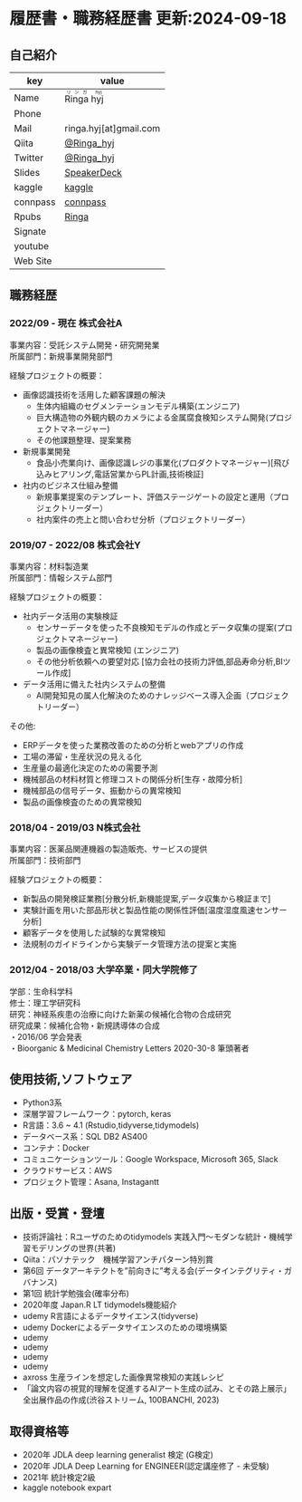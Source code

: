# 履歴書・職務経歴書 更新:2024-09-18

## 自己紹介

key | value
------------- | -------------
Name | <ruby><rb>Ringa hyj<rb><rt>リンガ hyj</rt></ruby>
Phone | 
Mail | ringa.hyj[at]gmail.com
Qiita | [@Ringa_hyj](https://qiita.com/Ringa_hyj)
Twitter | [@Ringa_hyj](https://twitter.com/Ringa_hyj)
Slides | [SpeakerDeck](https://speakerdeck.com/ringa_hyj)
kaggle | [kaggle](https://www.kaggle.com/hiroshihiroshi)
connpass | [connpass](https://connpass.com/user/mf16069yoshimura/)
Rpubs | [Ringa](http://rpubs.com/Ringa)
Signate | 
youtube | 
Web Site | 

## 職務経歴
### 2022/09 - 現在 株式会社A  
事業内容：受託システム開発・研究開発業  
所属部門：新規事業開発部門    

経験プロジェクトの概要： 
- 画像認識技術を活用した顧客課題の解決  
  - 生体内組織のセグメンテーションモデル構築(エンジニア)  
  - 巨大構造物の外観内観のカメラによる金属腐食検知システム開発(プロジェクトマネージャー)  
  - その他課題整理、提案業務  
- 新規事業開発  
  - 食品小売業向け、画像認識レジの事業化(プロダクトマネージャー)[飛び込みヒアリング,電話営業からPL計画,技術検証]  
- 社内のビジネス仕組み整備  
  - 新規事業提案のテンプレート、評価ステージゲートの設定と運用（プロジェクトリーダー）  
  - 社内案件の売上と問い合わせ分析（プロジェクトリーダー）  

### 2019/07 - 2022/08 株式会社Y  
事業内容：材料製造業  
所属部門：情報システム部門  

経験プロジェクトの概要：  
- 社内データ活用の実験検証  
  - センサーデータを使った不良検知モデルの作成とデータ収集の提案(プロジェクトマネージャー)  
  - 製品の画像検査と異常検知 (エンジニア)   
  - その他分析依頼への要望対応 [協力会社の技術力評価,部品寿命分析,BIツール作成]  
- データ活用に備えた社内システムの整備  
  - AI開発知見の属人化解決のためのナレッジベース導入企画（プロジェクトリーダー）  

その他:  
 - ERPデータを使った業務改善のための分析とwebアプリの作成  
 - 工場の滞留・生産状況の見える化  
 - 生産量の最適化決定のための需要予測  
 - 機械部品の材料材質と修理コストの関係分析[生存・故障分析]  
 - 機械部品の信号データ、振動からの異常検知  
 - 製品の画像検査のための異常検知  

### 2018/04 - 2019/03 N株式会社  
事業内容：医薬品関連機器の製造販売、サービスの提供  
所属部門：技術部門  

経験プロジェクトの概要：  
- 新製品の開発検証業務[分散分析,新機能提案,データ収集から検証まで]  
- 実験計画を用いた部品形状と製品性能の関係性評価[温度湿度風速センサー分析]  
- 顧客データを使用した試験的な異常検知  
- 法規制のガイドラインから実験データ管理方法の提案と実施  

### 2012/04 - 2018/03 大学卒業・同大学院修了

学部：生命科学科  
修士：理工学研究科  
研究：神経系疾患の治療に向けた新薬の候補化合物の合成研究  
研究成果：候補化合物・新規誘導体の合成  
 ・2016/06 学会発表  
 ・Bioorganic & Medicinal Chemistry Letters 2020-30-8 筆頭著者  

## 使用技術,ソフトウェア
- Python3系
- 深層学習フレームワーク：pytorch, keras  
- R言語：3.6 ~ 4.1 (Rstudio,tidyverse,tidymodels)  
- データベース系：SQL DB2 AS400  
- コンテナ：Docker  
- コミュニケーションツール：Google Workspace, Microsoft 365, Slack  
- クラウドサービス：AWS  
- プロジェクト管理：Asana, Instagantt  

## 出版・受賞・登壇
- 技術評論社：Rユーザのためのtidymodels 実践入門〜モダンな統計・機械学習モデリングの世界(共著)  
- Qiita：パソナテック　機械学習アンチパターン特別賞  
- 第6回 データアーキテクトを”前向きに”考える会(データインテグリティ・ガバナンス)  
- 第1回 統計学勉強会(確率分布)  
- 2020年度 Japan.R LT tidymodels機能紹介  
- udemy R言語によるデータサイエンス(tidyverse)  
- udemy Dockerによるデータサイエンスのための環境構築  
- udemy 
- udemy 
- udemy 
- udemy 
- axross 生産ラインを想定した画像異常検知の実践レシピ  
- 「論文内容の視覚的理解を促進するAIアート生成の試み、とその路上展示」全出展作品の作成(渋谷ストリーム, 100BANCHI, 2023)

## 取得資格等
- 2020年 JDLA deep learning generalist 検定 (G検定)  
- 2020年 JDLA Deep Learning for ENGINEER(認定講座修了 - 未受験)  
- 2021年 統計検定2級  
- kaggle notebook expart  
  

